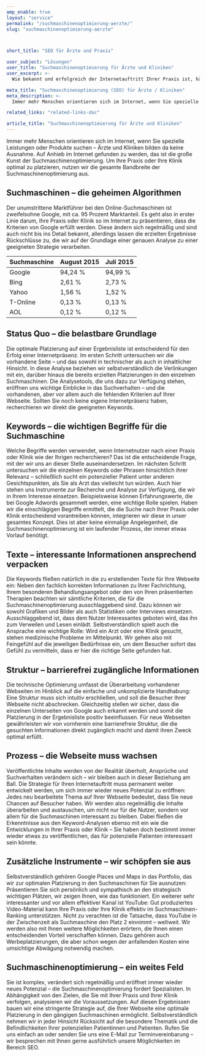 ```yaml
---
amp_enable: true
layout: "service"
permalink: "/suchmaschinenoptimierung-aerzte/"
slug: "suchmaschinenoptimierung-aerzte"



short_title: "SEO für Ärzte und Praxis"

user_subject: "Lösungen"
user_title: "Suchmaschinenoptimierung für Ärzte und Kliniken"
user_excerpt: >-
  Wie bekannt und erfolgreich der Internetauftritt Ihrer Praxis ist, hängt zum großen Teil davon ab, wie gut die Suchmaschinenoptimierung (SEO) für Ihre Seite ist. Wir verbessern nachhaltig Ihre Positionierung.

meta_title: "Suchmaschinenoptimierung (SEO) für Ärzte / Kliniken"
meta_description: >-
  Immer mehr Menschen orientieren sich im Internet, wenn Sie spezielle Leistungen oder Produkte suchen – Ärzte und Kliniken bilden da keine Ausnahme. Auf Anhieb im Internet gefunden zu werden, das ist die große Kunst der Suchmaschinenoptimierung. Um Ihre Praxis oder Ihre Klinik optimal zu platzieren, nutzen wir die gesamte Bandbreite der Suchmaschinenoptimierung aus. Suchmaschinen –... Read more »

related_links: "related-links-doc"

article_title: "Suchmaschinenoptimierung für Ärzte und Kliniken"
---
```


Immer mehr Menschen orientieren sich im Internet, wenn Sie spezielle Leistungen oder Produkte suchen – Ärzte und Kliniken bilden da keine Ausnahme. Auf Anhieb im Internet gefunden zu werden, das ist die große Kunst der Suchmaschinenoptimierung. Um Ihre Praxis oder Ihre Klinik optimal zu platzieren, nutzen wir die gesamte Bandbreite der Suchmaschinenoptimierung aus.

## Suchmaschinen – die geheimen Algorithmen

Der unumstrittene Marktführer bei den Online-Suchmaschinen ist zweifelsohne Google, mit ca. 95 Prozent Marktanteil. Es geht also in erster Linie darum, Ihre Praxis oder Klinik so im Internet zu präsentieren, dass die Kriterien von Google erfüllt werden. Diese ändern sich regelmäßig und sind auch nicht bis ins Detail bekannt, allerdings lassen die erzielten Ergebnisse Rückschlüsse zu, die wir auf der Grundlage einer genauen Analyse zu einer geeigneten Strategie verarbeiten.

| Suchmaschine | August 2015 | Juli 2015 |
| :--- | :--- | :--- |
| Google | 94,24 % | 94,99 % |
| Bing | 2,61 % | 2,73 % |
| Yahoo | 1,56 % | 1,52 % |
| T-Online | 0,13 % | 0,13 % |
| AOL | 0,12 % | 0,12 % |

## Status Quo – die belastbare Grundlage

Die optimale Platzierung auf einer Ergebnisliste ist entscheidend für den Erfolg einer Internetpräsenz. Im ersten Schritt untersuchen wir die vorhandene Seite – und das sowohl in technischer als auch in inhaltlicher Hinsicht. In diese Analyse beziehen wir selbstverständlich die Verlinkungen mit ein, darüber hinaus die bereits erzielten Platzierungen in den einzelnen Suchmaschinen. Die Analysetools, die uns dazu zur Verfügung stehen, eröffnen uns wichtige Einblicke in das Suchverhalten – und die vorhandenen, aber vor allem auch die fehlenden Kriterien auf Ihrer Webseite. Sollten Sie noch keine eigene Internetpräsenz haben, recherchieren wir direkt die geeigneten Keywords.

## Keywords – die wichtigen Begriffe für die Suchmaschine

Welche Begriffe werden verwendet, wenn Internetnutzer nach einer Praxis oder Klinik wie der Ihrigen recherchieren? Das ist die entscheidende Frage, mit der wir uns an dieser Stelle auseinandersetzen. Im nächsten Schritt untersuchen wir die einzelnen Keywords oder Phrasen hinsichtlich ihrer Relevanz – schließlich sucht ein potenzieller Patient unter anderen Gesichtspunkten, als Sie als Arzt das vielleicht tun würden. Auch hier stehen uns Instrumente zur Recherche und Analyse zur Verfügung, die wir in Ihrem Interesse einsetzen. Beispielsweise können Erfahrungswerte, die bei Google Adwords gesammelt werden, eine wichtige Rolle spielen. Haben wir die einschlägigen Begriffe ermittelt, die die Suche nach Ihrer Praxis oder Klinik entscheidend vorantreiben können, integrieren wir diese in unser gesamtes Konzept. Dies ist aber keine einmalige Angelegenheit, die Suchmaschinenoptimierung ist ein laufender Prozess, der immer etwas Vorlauf benötigt.

## Texte – interessante Informationen ansprechend verpacken

Die Keywords fließen natürlich in die zu erstellenden Texte für Ihre Webseite ein: Neben den fachlich korrekten Informationen zu Ihrer Fachrichtung, Ihrem besonderen Behandlungsangebot oder den von Ihren präsentierten Therapien beachten wir sämtliche Kriterien, die für die Suchmaschinenoptimierung ausschlaggebend sind. Dazu können wir sowohl Grafiken und Bilder als auch Statistiken oder Interviews einsetzen. Ausschlaggebend ist, dass dem Nutzer Interessantes geboten wird, das ihn zum Verweilen und Lesen einlädt. Selbstverständlich spielt auch die Ansprache eine wichtige Rolle: Wird ein Arzt oder eine Klinik gesucht, stehen medizinische Probleme im Mittelpunkt. Wir gehen also mit Feingefühl auf die jeweiligen Bedürfnisse ein, um dem Besucher sofort das Gefühl zu vermitteln, dass er hier die richtige Seite gefunden hat.

## Struktur – barrierefrei zugängliche Informationen

Die technische Optimierung umfasst die Überarbeitung vorhandener Webseiten im Hinblick auf die einfache und unkomplizierte Handhabung: Eine Struktur muss sich intuitiv erschließen, und soll die Besucher Ihrer Webseite nicht abschrecken. Gleichzeitig stellen wir sicher, dass die einzelnen Unterseiten von Google auch erkannt werden und somit die Platzierung in der Ergebnisliste positiv beeinflussen. Für neue Webseiten gewährleisten wir von vornherein eine barrierefreie Struktur, die die gesuchten Informationen direkt zugänglich macht und damit ihren Zweck optimal erfüllt.

## Prozess – die Webseite muss wachsen

Veröffentlichte Inhalte werden von der Realität überholt, Ansprüche und Suchverhalten verändern sich – wir bleiben auch in dieser Beziehung am Ball. Die Strategie für Ihren Internetauftritt muss permanent weiter entwickelt werden, um sich immer wieder neues Potenzial zu eröffnen: Jedes neu bearbeitete Thema auf Ihrer Webseite bedeutet, dass Sie neue Chancen auf Besucher haben. Wir werden also regelmäßig die Inhalte überarbeiten und austauschen, um nicht nur für die Nutzer, sondern vor allem für die Suchmaschinen interessant zu bleiben. Dabei fließen die Erkenntnisse aus den Keyword-Analysen ebenso mit ein wie die Entwicklungen in Ihrer Praxis oder Klinik – Sie haben doch bestimmt immer wieder etwas zu veröffentlichen, das für potenzielle Patienten interessant sein könnte.

## Zusätzliche Instrumente – wir schöpfen sie aus

Selbstverständlich gehören Google Places und Maps in das Portfolio, das wir zur optimalen Platzierung in den Suchmaschinen für Sie ausnutzen: Präsentieren Sie sich persönlich und sympathisch an den strategisch wichtigen Plätzen, wir zeigen Ihnen, wie das funktioniert. Ein weiterer sehr interessanter und vor allem effektiver Kanal ist YouTube: Gut produziertes Video-Material kann Ihre Praxis oder Ihre Klinik effektiv im Suchmaschinen-Ranking unterstützen. Nicht zu verachten ist die Tatsache, dass YouTube in der Zwischenzeit als Suchmaschine den Platz 2 einnimmt – weltweit. Wir werden also mit Ihnen weitere Möglichkeiten erörtern, die Ihnen einen entscheidenden Vorteil verschaffen können. Dazu gehören auch Werbeplatzierungen, die aber schon wegen der anfallenden Kosten eine umsichtige Abwägung notwendig machen.

## Suchmaschinenoptimierung – ein weites Feld

Sie ist komplex, verändert sich regelmäßig und eröffnet immer wieder neues Potenzial – die Suchmaschinenoptimierung fordert Spezialisten. In Abhängigkeit von den Zielen, die Sie mit Ihrer Praxis und Ihrer Klinik verfolgen, analysieren wir die Voraussetzungen. Auf diesen Ergebnissen bauen wir eine stringente Strategie auf, die Ihrer Webseite eine optimale Platzierung in den gängigen Suchmaschinen ermöglicht. Selbstverständlich nehmen wir in jeder Hinsicht Rücksicht auf die besondere Thematik und die Befindlichkeiten Ihrer potenziellen Patientinnen und Patienten. Rufen Sie uns einfach an oder senden Sie uns eine E-Mail zur Terminvereinbarung – wir besprechen mit Ihnen gerne ausführlich unsere Möglichkeiten im Bereich SEO.

